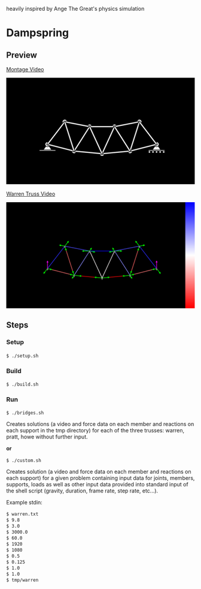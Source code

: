 heavily inspired by Ange The Great's physics simulation

# Dampspring

## Preview

[Montage Video](./previewmt.mp4)

![Warren Truss Image](./preview.png)

[Warren Truss Video](./preview.mp4)

![Warren Truss Diagram](./previewfd.png)

## Steps

### Setup

```$ ./setup.sh```

### Build

```$ ./build.sh```

### Run

```$ ./bridges.sh```

Creates solutions (a video and force data on each member and reactions on each support in the tmp directory) for each of the three trusses: warren, pratt, howe without further input.

**or**

```$ ./custom.sh```

Creates solution (a video and force data on each member and reactions on each support) for a given problem containing input data for joints, members, supports, loads as well as other input data provided into standard input of the shell script (gravity, duration, frame rate, step rate, etc...).

Example stdin:


```
$ warren.txt
$ 9.8
$ 3.0
$ 3000.0
$ 60.0
$ 1920
$ 1080
$ 0.5
$ 0.125
$ 1.0
$ 1.0
$ tmp/warren
```

